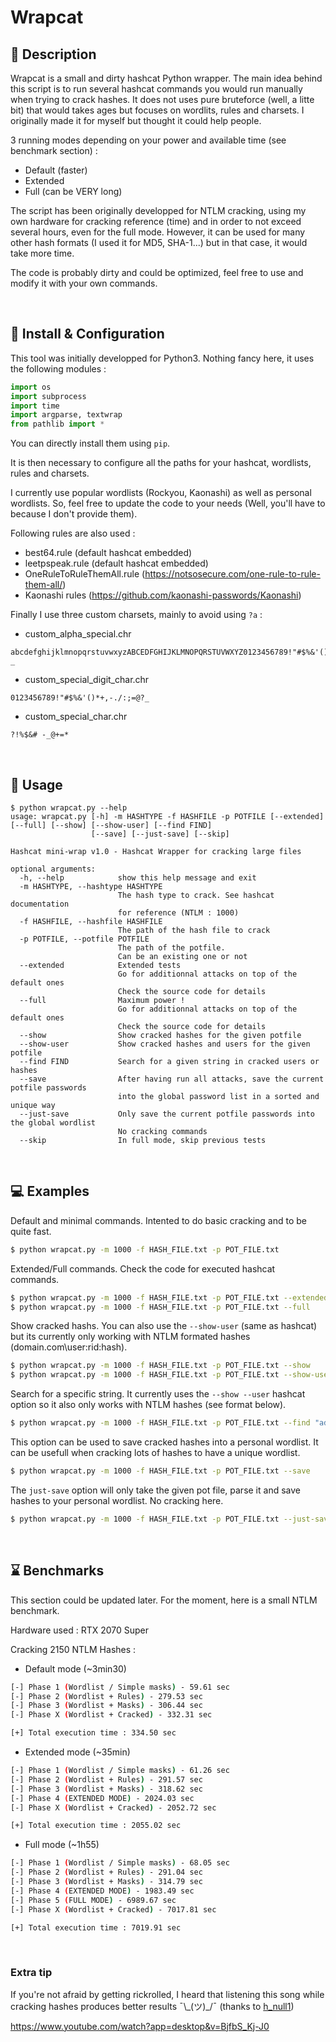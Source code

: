 # Wrapcat

## :speech_balloon: Description

Wrapcat is a small and dirty hashcat Python wrapper.
The main idea behind this script is to run several hashcat commands you would run manually when trying to crack hashes. It does not uses pure bruteforce (well, a litte bit) that would takes ages but focuses on wordlits, rules and charsets.
I originally made it for myself but thought it could help people.

3 running modes depending on your power and available time (see benchmark section) : 
- Default (faster)
- Extended 
- Full (can be VERY long)

The script has been originally developped for NTLM cracking, using my own hardware for cracking reference (time) and in order to not exceed several hours, even for the full mode. However, it can be used for many other hash formats (I used it for MD5, SHA-1...) but in that case, it would take more time.

The code is probably dirty and could be optimized, feel free to use and modify it with your own commands.

<br/>

## :memo: Install & Configuration

This tool was initially developped for Python3.
Nothing fancy here, it uses the following modules :

```python
import os
import subprocess
import time
import argparse, textwrap
from pathlib import *
```

You can directly install them using `pip`.
<br/>

It is then necessary to configure all the paths for your hashcat, wordlists, rules and charsets.

I currently use popular wordlists (Rockyou, Kaonashi) as well as personal wordlists. So, feel free to update the code to your needs (Well, you'll have to because I don't provide them).

Following rules are also used : 
- best64.rule (default hashcat embedded)
- leetpspeak.rule (default hashcat embedded)
- OneRuleToRuleThemAll.rule (https://notsosecure.com/one-rule-to-rule-them-all/)
- Kaonashi rules (https://github.com/kaonashi-passwords/Kaonashi)

Finally I use three custom charsets, mainly to avoid using `?a` :

- custom_alpha_special.chr
```
abcdefghijklmnopqrstuvwxyzABCEDFGHIJKLMNOPQRSTUVWXYZ0123456789!"#$%&'()*+,-./:;=@?_
```

- custom_special_digit_char.chr
```
0123456789!"#$%&'()*+,-./:;=@?_
```

- custom_special_char.chr
```
?!%$&# -_@+=*
```
<br/>

## :book: Usage

```
$ python wrapcat.py --help
usage: wrapcat.py [-h] -m HASHTYPE -f HASHFILE -p POTFILE [--extended] [--full] [--show] [--show-user] [--find FIND]
                  [--save] [--just-save] [--skip]

Hashcat mini-wrap v1.0 - Hashcat Wrapper for cracking large files

optional arguments:
  -h, --help            show this help message and exit
  -m HASHTYPE, --hashtype HASHTYPE
                        The hash type to crack. See hashcat documentation
                        for reference (NTLM : 1000)
  -f HASHFILE, --hashfile HASHFILE
                        The path of the hash file to crack
  -p POTFILE, --potfile POTFILE
                        The path of the potfile.
                        Can be an existing one or not
  --extended            Extended tests
                        Go for additionnal attacks on top of the default ones
                        Check the source code for details
  --full                Maximum power !
                        Go for additionnal attacks on top of the default ones
                        Check the source code for details
  --show                Show cracked hashes for the given potfile
  --show-user           Show cracked hashes and users for the given potfile
  --find FIND           Search for a given string in cracked users or hashes
  --save                After having run all attacks, save the current potfile passwords
                        into the global password list in a sorted and unique way
  --just-save           Only save the current potfile passwords into the global wordlist
                        No cracking commands
  --skip                In full mode, skip previous tests
```
<br/>

## :computer: Examples

Default and minimal commands. Intented to do basic cracking and to be quite fast.

```bash
$ python wrapcat.py -m 1000 -f HASH_FILE.txt -p POT_FILE.txt
```

Extended/Full commands.
Check the code for executed hashcat commands.

```bash
$ python wrapcat.py -m 1000 -f HASH_FILE.txt -p POT_FILE.txt --extended
$ python wrapcat.py -m 1000 -f HASH_FILE.txt -p POT_FILE.txt --full
```

Show cracked hashs.
You can also use the `--show-user` (same as hashcat) but its currently only working with NTLM formated hashes (domain.com\user:rid:hash).

```bash
$ python wrapcat.py -m 1000 -f HASH_FILE.txt -p POT_FILE.txt --show
$ python wrapcat.py -m 1000 -f HASH_FILE.txt -p POT_FILE.txt --show-user
```

Search for a specific string. It currently uses the `--show --user` hashcat option so it also only works with NTLM hashes (see format below).

```bash
$ python wrapcat.py -m 1000 -f HASH_FILE.txt -p POT_FILE.txt --find "adminlol"
```

This option can be used to save cracked hashes into a personal wordlist.
It can be usefull when cracking lots of hashes to have a unique wordlist.

```bash
$ python wrapcat.py -m 1000 -f HASH_FILE.txt -p POT_FILE.txt --save
```

The `just-save` option will only take the given pot file, parse it and save hashes to your personal wordlist.
No cracking here.

```bash
$ python wrapcat.py -m 1000 -f HASH_FILE.txt -p POT_FILE.txt --just-save
```
<br/>

## :hourglass: Benchmarks

This section could be updated later.
For the moment, here is a small NTLM benchmark.

Hardware used : RTX 2070 Super

Cracking 2150 NTLM Hashes :

- Default mode (\~3min30)
```bash
[-] Phase 1 (Wordlist / Simple masks) - 59.61 sec
[-] Phase 2 (Wordlist + Rules) - 279.53 sec
[-] Phase 3 (Wordlist + Masks) - 306.44 sec
[-] Phase X (Wordlist + Cracked) - 332.31 sec

[+] Total execution time : 334.50 sec
```

- Extended mode (\~35min)
```bash
[-] Phase 1 (Wordlist / Simple masks) - 61.26 sec
[-] Phase 2 (Wordlist + Rules) - 291.57 sec
[-] Phase 3 (Wordlist + Masks) - 318.62 sec
[-] Phase 4 (EXTENDED MODE) - 2024.03 sec
[-] Phase X (Wordlist + Cracked) - 2052.72 sec

[+] Total execution time : 2055.02 sec
```

- Full mode (\~1h55)
```bash
[-] Phase 1 (Wordlist / Simple masks) - 68.05 sec
[-] Phase 2 (Wordlist + Rules) - 291.04 sec
[-] Phase 3 (Wordlist + Masks) - 314.79 sec
[-] Phase 4 (EXTENDED MODE) - 1983.49 sec
[-] Phase 5 (FULL MODE) - 6989.67 sec
[-] Phase X (Wordlist + Cracked) - 7017.81 sec

[+] Total execution time : 7019.91 sec
```
<br/>

### Extra tip

If you're not afraid by getting rickrolled, I heard that listening this song while cracking hashes produces better results ¯\\\_(ツ)\_/¯ (thanks to <a href="https://twitter.com/h_nu11" target="_blank" rel="noopener">h_null1</a>)

https://www.youtube.com/watch?app=desktop&v=BjfbS_Kj-J0